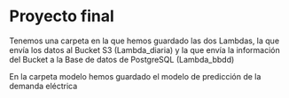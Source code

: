 # Proyecto final

Tenemos una carpeta en la que hemos guardado las dos Lambdas, la que envía los datos al Bucket S3 (Lambda_diaria) y la que envía la información del Bucket a la Base de datos de PostgreSQL (Lambda_bbdd)

En la carpeta modelo hemos guardado el modelo de predicción de la demanda eléctrica
#
